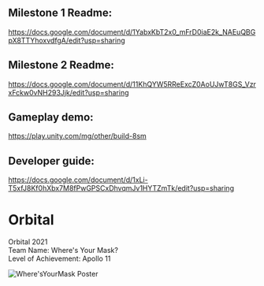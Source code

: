 ## Milestone 1 Readme:
https://docs.google.com/document/d/1YabxKbT2x0_mFrD0iaE2k_NAEuQBGpX8TTYhoxvdfgA/edit?usp=sharing

## Milestone 2 Readme:
https://docs.google.com/document/d/11KhQYW5RReExcZ0AoUJwT8GS_VzrxFckw0vNH293Jjk/edit?usp=sharing

## Gameplay demo:
https://play.unity.com/mg/other/build-8sm

## Developer guide:
https://docs.google.com/document/d/1xLi-T5xfJ8Kf0hXbx7M8fPwGPSCxDhvqmJv1HYTZmTk/edit?usp=sharing

# Orbital
Orbital 2021 <br />
Team Name: Where's Your Mask? <br />
Level of Achievement: Apollo 11 

![Where'sYourMask Poster](https://user-images.githubusercontent.com/72749521/118357180-64cb1d00-b5ab-11eb-9173-e770dfbaf9fd.jpg) <br />

